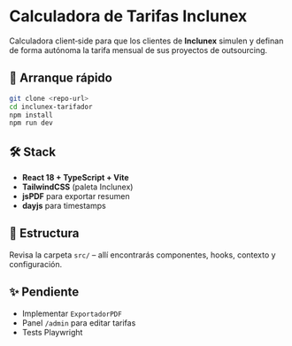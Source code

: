 # Calculadora de Tarifas Inclunex

Calculadora client‑side para que los clientes de **Inclunex** simulen y definan de forma autónoma la tarifa mensual de sus proyectos de outsourcing.

## 👟 Arranque rápido

```bash
git clone <repo-url>
cd inclunex-tarifador
npm install
npm run dev
```

## 🛠️ Stack

- **React 18 + TypeScript + Vite**
- **TailwindCSS** (paleta Inclunex)
- **jsPDF** para exportar resumen
- **dayjs** para timestamps

## 📂 Estructura

Revisa la carpeta `src/` – allí encontrarás componentes, hooks, contexto y configuración.

## ✨ Pendiente

- Implementar `ExportadorPDF`
- Panel `/admin` para editar tarifas
- Tests Playwright
